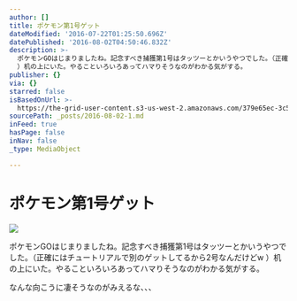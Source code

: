 ```yaml
---
author: []
title: ポケモン第1号ゲット
dateModified: '2016-07-22T01:25:50.696Z'
datePublished: '2016-08-02T04:50:46.832Z'
description: >-
  ポケモンGOはじまりましたね。記念すべき捕獲第1号はタッツーとかいうやつでした。（正確にはチュートリアルで別のゲットしてるから2号なんだけどw
  ）机の上にいた。やることいろいろあってハマりそうなのがわかる気がする。
publisher: {}
via: {}
starred: false
isBasedOnUrl: >-
  https://the-grid-user-content.s3-us-west-2.amazonaws.com/379e65ec-3c50-48f3-948f-9122ac8c249e.jpg
sourcePath: _posts/2016-08-02-1.md
inFeed: true
hasPage: false
inNav: false
_type: MediaObject

---
```

# ポケモン第1号ゲット
![](https://the-grid-user-content.s3-us-west-2.amazonaws.com/379e65ec-3c50-48f3-948f-9122ac8c249e.jpg)

ポケモンGOはじまりましたね。記念すべき捕獲第1号はタッツーとかいうやつでした。（正確にはチュートリアルで別のゲットしてるから2号なんだけどw ）机の上にいた。やることいろいろあってハマりそうなのがわかる気がする。

なんな向こうに凄そうなのがみえるな、、、
